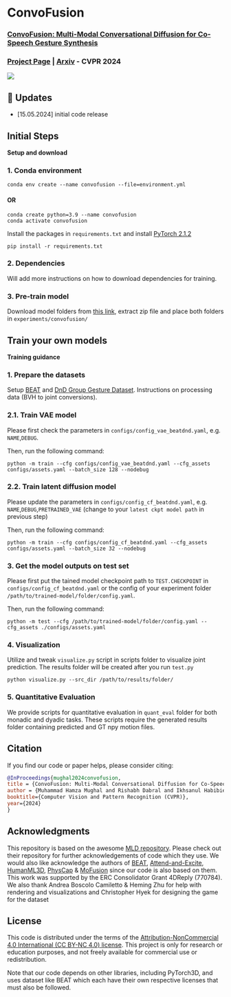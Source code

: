 # ConvoFusion


### [ConvoFusion: Multi-Modal Conversational Diffusion for Co-Speech Gesture Synthesis](https://vcai.mpi-inf.mpg.de/projects/ConvoFusion/)

### [Project Page](https://vcai.mpi-inf.mpg.de/projects/ConvoFusion/) | [Arxiv](https://arxiv.org/abs/2403.17936) - CVPR 2024


<p float="center">
  <img src="misc/TEASER.png" />
</p>

## 🚩 Updates

- [15.05.2024] initial code release

## Initial Steps

<!-- <details> -->
  <summary><b>Setup and download</b></summary>
  
### 1. Conda environment

```
conda env create --name convofusion --file=environment.yml 
```

#### OR

```
conda create python=3.9 --name convofusion
conda activate convofusion
```

Install the packages in `requirements.txt` and install [PyTorch 2.1.2](https://pytorch.org/)

```
pip install -r requirements.txt
```

<!-- Download  -->

<!-- ```
python -m spacy download en_core_web_sm
``` -->

### 2. Dependencies

Will add more instructions on how to download dependencies for training. 

### 3. Pre-train model

Download model folders from [this link](https://nextcloud.mpi-klsb.mpg.de/index.php/s/PWnL4HA3wQ7nJnZ), extract zip file and place both folders in `experiments/convofusion/`

<!-- </details> -->

<!-- ## ▶️ Demo -->

<!-- <details>
  <summary><b>Gesture Generation</b></summary>

add demo script
</details> -->

## Train your own models

<!-- <details> -->
  <summary><b>Training guidance</b></summary>

### 1. Prepare the datasets

Setup [BEAT](https://pantomatrix.github.io/BEAT/) and [DnD Group Gesture Dataset](https://edmond.mpg.de/dataset.xhtml?persistentId=doi:10.17617/3.IPFYCC).
Instructions on processing data (BVH to joint conversions).

### 2.1. Train VAE model

Please first check the parameters in `configs/config_vae_beatdnd.yaml`, e.g. `NAME`,`DEBUG`.

Then, run the following command:

```
python -m train --cfg configs/config_vae_beatdnd.yaml --cfg_assets configs/assets.yaml --batch_size 128 --nodebug
```

### 2.2. Train latent diffusion model

Please update the parameters in `configs/config_cf_beatdnd.yaml`, e.g. `NAME`,`DEBUG`,`PRETRAINED_VAE` (change to your `latest ckpt model path` in previous step)

Then, run the following command:

```
python -m train --cfg configs/config_cf_beatdnd.yaml --cfg_assets configs/assets.yaml --batch_size 32 --nodebug
```

### 3. Get the model outputs on test set

Please first put the tained model checkpoint path to `TEST.CHECKPOINT` in `configs/config_cf_beatdnd.yaml` or the config of your experiment folder `/path/to/trained-model/folder/config.yaml`.

Then, run the following command:

```
python -m test --cfg /path/to/trained-model/folder/config.yaml --cfg_assets ./configs/assets.yaml
```

### 4. Visualization

Utilize and tweak `visualize.py` script in scripts folder to visualize joint prediction. The results folder will be created after you run `test.py`

```
python visualize.py --src_dir /path/to/results/folder/
```

### 5. Quantitative Evaluation

We provide scripts for quantitative evaluation in `quant_eval` folder for both monadic and dyadic tasks. These scripts require the generated results folder containing predicted and GT npy motion files.

<!-- </details> -->


## Citation

If you find our code or paper helps, please consider citing:

```bibtex
@InProceedings{mughal2024convofusion,
title = {ConvoFusion: Multi-Modal Conversational Diffusion for Co-Speech Gesture Synthesis},
author = {Muhammad Hamza Mughal and Rishabh Dabral and Ikhsanul Habibie and Lucia Donatelli and Marc Habermann and Christian Theobalt},
booktitle={Computer Vision and Pattern Recognition (CVPR)},
year={2024}
}
```

## Acknowledgments

This repository is based on the awesome [MLD repository](https://github.com/ChenFengYe/motion-latent-diffusion). Please check out their repository for further acknowledgements of code which they use. We would also like acknowledge the authors of [BEAT](https://pantomatrix.github.io/BEAT/), [Attend-and-Excite](https://yuval-alaluf.github.io/Attend-and-Excite/), [HumanML3D](https://github.com/EricGuo5513/HumanML3D), [PhysCap](https://vcai.mpi-inf.mpg.de/projects/PhysCap/) & [MoFusion](https://vcai.mpi-inf.mpg.de/projects/MoFusion/) since our code is also based on them.
<br>
This work was supported by the ERC Consolidator Grant 4DReply (770784). We also thank Andrea Boscolo Camiletto & Heming Zhu for help with rendering and visualizations and Christopher Hyek for designing the game for the dataset

## License

This code is distributed under the terms of the [Attribution-NonCommercial 4.0 International (CC BY-NC 4.0) license](https://creativecommons.org/licenses/by-nc/4.0/legalcode).
This project is only for research or education purposes, and not freely available for commercial use or redistribution.


Note that our code depends on other libraries, including PyTorch3D, and uses dataset like BEAT which each have their own respective licenses that must also be followed.


